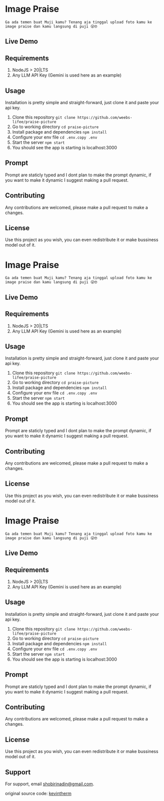 # Image Praise

`Ga ada temen buat Muji kamu? Tenang aja tinggal upload foto kamu ke image praise dan kamu langsung di puji 😜🤓`

## Live Demo

## Requirements

1. NodeJS > 20|LTS
2. Any LLM API Key (Gemini is used here as an example)

## Usage

Installation is pretty simple and straight-forward, just clone it and paste your api key.

1. Clone this repository `git clone https://github.com/weebs-lifee/praise-picture`
2. Go to working directory `cd praise-picture`
3. Install package and dependencies `npm install`
4. Configure your env file `cd .env.copy .env`
5. Start the server `npm start`
6. You should see the app is starting is localhost:3000

## Prompt

Prompt are staticly typed and I dont plan to make the prompt dynamic, if you want to make it dynamic I suggest making a pull request.

## Contributing

Any contributions are welcomed, please make a pull request to make a changes.

## License

Use this project as you wish, you can even redistribute it or make bussiness model out of it.

# Image Praise

`Ga ada temen buat Muji kamu? Tenang aja tinggal upload foto kamu ke image praise dan kamu langsung di puji 😜🤓`

## Live Demo

## Requirements

1. NodeJS > 20|LTS
2. Any LLM API Key (Gemini is used here as an example)

## Usage

Installation is pretty simple and straight-forward, just clone it and paste your api key.

1. Clone this repository `git clone https://github.com/weebs-lifee/praise-picture`
2. Go to working directory `cd praise-picture`
3. Install package and dependencies `npm install`
4. Configure your env file `cd .env.copy .env`
5. Start the server `npm start`
6. You should see the app is starting is localhost:3000

## Prompt

Prompt are staticly typed and I dont plan to make the prompt dynamic, if you want to make it dynamic I suggest making a pull request.

## Contributing

Any contributions are welcomed, please make a pull request to make a changes.

## License

Use this project as you wish, you can even redistribute it or make bussiness model out of it.

# Image Praise

`Ga ada temen buat Muji kamu? Tenang aja tinggal upload foto kamu ke image praise dan kamu langsung di puji 😜🤓`

## Live Demo

## Requirements

1. NodeJS > 20|LTS
2. Any LLM API Key (Gemini is used here as an example)

## Usage

Installation is pretty simple and straight-forward, just clone it and paste your api key.

1. Clone this repository `git clone https://github.com/weebs-lifee/praise-picture`
2. Go to working directory `cd praise-picture`
3. Install package and dependencies `npm install`
4. Configure your env file `cd .env.copy .env`
5. Start the server `npm start`
6. You should see the app is starting is localhost:3000

## Prompt

Prompt are staticly typed and I dont plan to make the prompt dynamic, if you want to make it dynamic I suggest making a pull request.

## Contributing

Any contributions are welcomed, please make a pull request to make a changes.

## License

Use this project as you wish, you can even redistribute it or make bussiness model out of it.
## Support

For support, email shobirinadin@gmail.com.

original source code: [kevintherm](https://github.com/kevintherm)